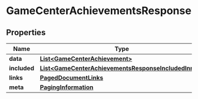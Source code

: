 

# GameCenterAchievementsResponse


## Properties

| Name | Type | Description | Notes |
|------------ | ------------- | ------------- | -------------|
|**data** | [**List&lt;GameCenterAchievement&gt;**](GameCenterAchievement.md) |  |  |
|**included** | [**List&lt;GameCenterAchievementsResponseIncludedInner&gt;**](GameCenterAchievementsResponseIncludedInner.md) |  |  [optional] |
|**links** | [**PagedDocumentLinks**](PagedDocumentLinks.md) |  |  |
|**meta** | [**PagingInformation**](PagingInformation.md) |  |  [optional] |




